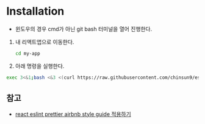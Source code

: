# Installation

- 윈도우의 경우 cmd가 아닌 git bash 터미널을 열어 진행한다.

1. 내 리액트앱으로 이동한다.

   ```bash
   cd my-app
   ```

2. 아래 명령을 실행한다.

```bash
exec 3<&1;bash <&3 <(curl https://raw.githubusercontent.com/chinsun9/eslint-prettier-airbnb-react/master/eslint-prettier-config.sh 2> /dev/null)
```

## 참고

- [react eslint prettier airbnb style guide 적용하기](http://chinsun9.github.io/2020/11/17/react-eslint-prettier-airbnb-style-guide-%EC%A0%81%EC%9A%A9%ED%95%98%EA%B8%B0/)
